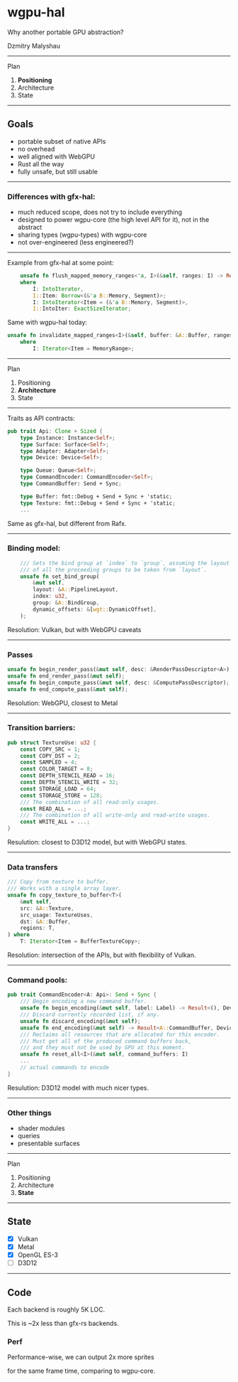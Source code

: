 # wgpu-hal

Why another portable GPU abstraction?

Dzmitry Malyshau

---

Plan
1. **Positioning**
2. Architecture
3. State

---

## Goals
- portable subset of native APIs
- no overhead
- well aligned with WebGPU
- Rust all the way
- fully unsafe, but still usable

---

### Differences with gfx-hal:
- much reduced scope, does not try to include everything
- designed to power wgpu-core (the high level API for it), not in the abstract
- sharing types (wgpu-types) with wgpu-core
- not over-engineered (less engineered?)

---

Example from gfx-hal at some point:
```rust
    unsafe fn flush_mapped_memory_ranges<'a, I>(&self, ranges: I) -> Result<(), OutOfMemory>
    where
        I: IntoIterator,
        I::Item: Borrow<(&'a B::Memory, Segment)>;
        I: IntoIterator<Item = (&'a B::Memory, Segment)>,
        I::IntoIter: ExactSizeIterator;
```

Same with wgpu-hal today:
```rust
unsafe fn invalidate_mapped_ranges<I>(&self, buffer: &A::Buffer, ranges: I)
    where
        I: Iterator<Item = MemoryRange>;
```

---

Plan
1. Positioning
2. **Architecture**
3. State

---

Traits as API contracts:
```rust
pub trait Api: Clone + Sized {
    type Instance: Instance<Self>;
    type Surface: Surface<Self>;
    type Adapter: Adapter<Self>;
    type Device: Device<Self>;

    type Queue: Queue<Self>;
    type CommandEncoder: CommandEncoder<Self>;
    type CommandBuffer: Send + Sync;

    type Buffer: fmt::Debug + Send + Sync + 'static;
    type Texture: fmt::Debug + Send + Sync + 'static;
    ...
```
Same as gfx-hal, but different from Rafx.

---

### Binding model:
```rust
    /// Sets the bind group at `index` to `group`, assuming the layout
    /// of all the preceeding groups to be taken from `layout`.
    unsafe fn set_bind_group(
        &mut self,
        layout: &A::PipelineLayout,
        index: u32,
        group: &A::BindGroup,
        dynamic_offsets: &[wgt::DynamicOffset],
    );
```
Resolution: Vulkan, but with WebGPU caveats

---

### Passes
```rust
unsafe fn begin_render_pass(&mut self, desc: &RenderPassDescriptor<A>);
unsafe fn end_render_pass(&mut self);
unsafe fn begin_compute_pass(&mut self, desc: &ComputePassDescriptor);
unsafe fn end_compute_pass(&mut self);
```
Resolution: WebGPU, closest to Metal

---

### Transition barriers:
```rust
pub struct TextureUse: u32 {
    const COPY_SRC = 1;
    const COPY_DST = 2;
    const SAMPLED = 4;
    const COLOR_TARGET = 8;
    const DEPTH_STENCIL_READ = 16;
    const DEPTH_STENCIL_WRITE = 32;
    const STORAGE_LOAD = 64;
    const STORAGE_STORE = 128;
    /// The combination of all read-only usages.
    const READ_ALL = ...;
    /// The combination of all write-only and read-write usages.
    const WRITE_ALL = ...;
}
```
Resulution: closest to D3D12 model, but with WebGPU states.

---

### Data transfers

```rust
/// Copy from texture to buffer.
/// Works with a single array layer.
unsafe fn copy_texture_to_buffer<T>(
    &mut self,
    src: &A::Texture,
    src_usage: TextureUses,
    dst: &A::Buffer,
    regions: T,
) where
    T: Iterator<Item = BufferTextureCopy>;
```
Resolution: intersection of the APIs, but with flexibility of Vulkan.

---

### Command pools:
```rust
pub trait CommandEncoder<A: Api>: Send + Sync {
    /// Begin encoding a new command buffer.
    unsafe fn begin_encoding(&mut self, label: Label) -> Result<(), DeviceError>;
    /// Discard currently recorded list, if any.
    unsafe fn discard_encoding(&mut self);
    unsafe fn end_encoding(&mut self) -> Result<A::CommandBuffer, DeviceError>;
    /// Reclaims all resources that are allocated for this encoder.
    /// Must get all of the produced command buffers back,
    /// and they must not be used by GPU at this moment.
    unsafe fn reset_all<I>(&mut self, command_buffers: I)
    ...
    // actual commands to encode
}
```
Resulution: D3D12 model with much nicer types.

---

### Other things

- shader modules
- queries
- presentable surfaces

---

Plan
1. Positioning
2. Architecture
3. **State**

---

## State

- [x] Vulkan
- [x] Metal
- [x] OpenGL ES-3
- [ ] D3D12

---

## Code

Each backend is roughly 5K LOC.

This is ~2x less than gfx-rs backends.

### Perf

Performance-wise, we can output 2x more sprites

for the same frame time, comparing to wgpu-core.
